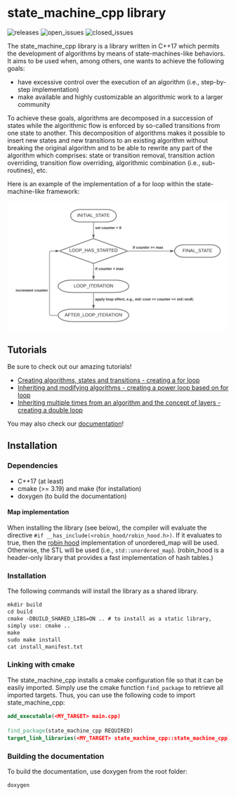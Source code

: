 # state_machine_cpp library

![releases](https://img.shields.io/github/v/release/hlefebvr/state_machine_cpp)
![open_issues](https://img.shields.io/github/issues-raw/hlefebvr/state_machine_cpp)
![closed_issues](https://img.shields.io/github/issues-closed-raw/hlefebvr/state_machine_cpp)

The state_machine_cpp library is a library written in C++17 which permits the development
of algorithms by means of state-machines-like behaviors.
It aims to be used when, among others, one wants to achieve the following goals:
- have excessive control over the execution of an algorithm (i.e., step-by-step implementation)
- make available and highly customizable an algorithmic work to a larger community

To achieve these goals, algorithms are decomposed in a succession of states while the algorithmic flow
is enforced by so-called transitions from one state to another. This decomposition of algorithms makes it
possible to insert new states and new transitions to an existing algorithm without breaking the original
algorithm and to be able to rewrite any part of the algorithm which comprises: state or transition removal,
transition action overriding, transition flow overriding, algorithmic combination (i.e., sub-routines), etc.

Here is an example of the implementation of a for loop within the state-machine-like framework:

![for_loop](https://raw.githubusercontent.com/hlefebvr/state_machine_cpp/main/src/images/ForLoop.png)

## Tutorials

Be sure to check out our amazing tutorials!
- [Creating algorithms, states and transitions - creating a for loop](src/tutorials/1_ForLoop.md)
- [Inheriting and modifying algorithms - creating a power loop based on for loop](src/tutorials/2_PowerLoop.md)
- [Inheriting multiple times from an algorithm and the concept of layers - creating a double loop](src/tutorials/3_DoubleLoop.md)

You may also check our [documentation](https://hlefebvr.github.io/state_machine_cpp/)!

## Installation

### Dependencies

- C++17 (at least)
- cmake (>= 3.19) and make (for installation)
- doxygen (to build the documentation)

#### Map implementation

When installing the library (see below), the compiler will evaluate the directive `#if __has_include(<robin_hood/robin_hood.h>)`.
If it evaluates to true, then the [robin hood](https://github.com/martinus/robin-hood-hashing) implementation of unordered_map will be used.
Otherwise, the STL will be used (i.e., `std::unordered_map`). (robin_hood is a header-only library that provides a fast implementation
of hash tables.)

### Installation

The following commands will install the library as a shared library. 

```shell
mkdir build
cd build
cmake -DBUILD_SHARED_LIBS=ON .. # to install as a static library, simply use: cmake ..
make
sudo make install
cat install_manifest.txt
```

### Linking with cmake

The state_machine_cpp installs a cmake configuration file so that it can be easily 
imported. Simply use the cmake function `find_package` to retrieve all imported targets.
Thus, you can use the following code to import state_machine_cpp:
```cmake
add_executable(<MY_TARGET> main.cpp)

find_package(state_machine_cpp REQUIRED)
target_link_libraries(<MY_TARGET> state_machine_cpp::state_machine_cpp)
```

### Building the documentation

To build the documentation, use doxygen from the root folder:
```shell
doxygen
```

